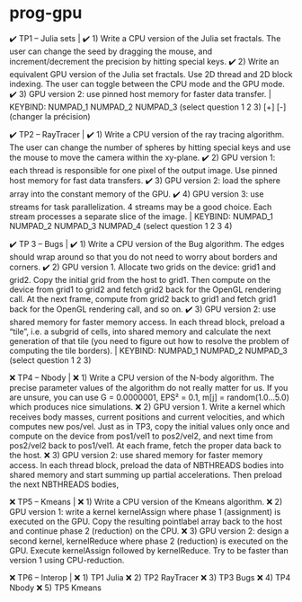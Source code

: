 # prog-gpu
 


✔️ TP1 – Julia sets
|
✔️ 1) Write a CPU version of the Julia set fractals. The user can change the seed by dragging the  mouse, and increment/decrement the precision by hitting special keys. 
✔️ 2) Write an equivalent GPU version of the Julia set fractals. Use 2D thread and 2D block  indexing. The user can toggle between the CPU mode and the GPU mode. 
✔️ 3) GPU version 2: use pinned host memory for faster data transfer.
|
KEYBIND: NUMPAD_1 NUMPAD_2 NUMPAD_3 (select question 1 2 3)           [+] [-] (changer la précision)



✔️ TP2 – RayTracer
|
✔️ 1) Write a CPU version of the ray tracing algorithm. The user can change the number of spheres by hitting special keys and use the mouse to move the camera within the xy-plane.
✔️ 2) GPU version 1: each thread is responsible for one pixel of the output image. Use pinned host memory for fast data transfers.
✔️ 3) GPU version 2: load the sphere array into the constant memory of the GPU.
✔️ 4) GPU version 3: use streams for task parallelization. 4 streams may be a good choice. Each stream processes a separate slice of the image.
|
KEYBIND: NUMPAD_1 NUMPAD_2 NUMPAD_3 NUMPAD_4 (select question 1 2 3 4)



✔️ TP 3 – Bugs
|
✔️ 1) Write a CPU version of the Bug algorithm. The edges should wrap around so that you do not need to worry about borders and corners.
✔️ 2) GPU version 1. Allocate two grids on the device: grid1 and grid2. Copy the initial grid from the host to grid1. Then compute on the device from grid1 to grid2 and fetch grid2 back for the OpenGL rendering call. At the next frame, compute from grid2 back to grid1 and fetch grid1 back for the OpenGL rendering call, and so on.
✔️ 3) GPU version 2: use shared memory for faster memory access. In each thread block, preload a “tile”, i.e. a subgrid of cells, into shared memory and calculate the next generation of that tile (you need to figure out how to resolve the problem of computing the tile borders).
|
KEYBIND: NUMPAD_1 NUMPAD_2 NUMPAD_3 (select question 1 2 3)



❌ TP4 – Nbody 
|
❌ 1) Write a CPU version of the N-body algorithm. The precise parameter values of the algorithm do not really matter for us. If you are unsure, you can use G = 0.0000001, EPS² = 0.1, m[j] = random(1.0...5.0) which produces nice simulations. 
❌ 2) GPU version 1. Write a kernel which receives body masses, current positions and current velocities, and which computes new pos/vel. Just as in TP3, copy the initial values only once and compute on the device from pos1/vel1 to pos2/vel2, and next time from pos2/vel2 back to pos1/vel1. At each frame, fetch the proper data back to the host. 
❌ 3) GPU version 2: use shared memory for faster memory access. In each thread block, preload the data of NBTHREADS bodies into shared memory and start summing up partial accelerations. Then preload the next NBTHREADS bodies,



❌ TP5 – Kmeans 
|
❌ 1) Write a CPU version of the Kmeans algorithm. 
❌ 2) GPU version 1: write a kernel kernelAssign where phase 1 (assignment) is executed on the GPU. Copy the resulting pointlabel array back to the host and continue phase 2 (reduction) on the CPU. 
❌ 3) GPU version 2: design a second kernel, kernelReduce where phase 2 (reduction) is executed on the GPU. Execute kernelAssign followed by kernelReduce. Try to be faster than version 1 using CPU-reduction. 



❌ TP6 – Interop
|
❌ 1) TP1 Julia
❌ 2) TP2 RayTracer
❌ 3) TP3 Bugs
❌ 4) TP4 Nbody
❌ 5) TP5 Kmeans